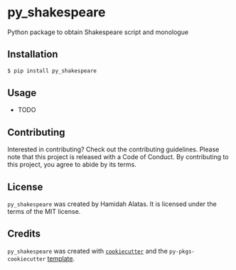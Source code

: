 # py_shakespeare

Python package to obtain Shakespeare script and monologue

## Installation

```bash
$ pip install py_shakespeare
```

## Usage

- TODO

## Contributing

Interested in contributing? Check out the contributing guidelines. Please note that this project is released with a Code of Conduct. By contributing to this project, you agree to abide by its terms.

## License

`py_shakespeare` was created by Hamidah Alatas. It is licensed under the terms of the MIT license.

## Credits

`py_shakespeare` was created with [`cookiecutter`](https://cookiecutter.readthedocs.io/en/latest/) and the `py-pkgs-cookiecutter` [template](https://github.com/py-pkgs/py-pkgs-cookiecutter).
